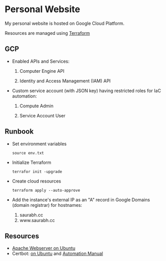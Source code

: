 # Personal Website

My personal website is hosted on Google Cloud Platform.

Resources are managed using [Terraform][1]

## GCP

+ Enabled APIs and Services:

  1. Computer Engine API

  2. Identity and Access Management (IAM) API

+ Custom service account (with JSON key) having restricted roles for IaC automation:

  1. Compute Admin

  2. Service Account User


## Runbook

+ Set environment variables

  `source env.txt`

+ Initialize Terraform

  `terrafor init -upgrade`

+ Create cloud resources

  `terraform apply --auto-approve`

+ Add the instance's external IP as an "A" record in Google Domains (domain registrar) for hostnames:

  1. saurabh.cc
  2. www<nowiki/>.saurabh<nowiki/>.cc


## Resources

+ [Apache Webserver on Ubuntu][3]
+ Certbot: [on Ubuntu][2] and [Automation Manual][4]

[1]: https://www.terraform.io/
[2]: https://www.digitalocean.com/community/tutorials/how-to-set-up-apache-virtual-hosts-on-ubuntu-18-04
[3]: https://certbot.eff.org/instructions?ws=apache&os=ubuntufocal
[4]: https://manpages.ubuntu.com/manpages/bionic/en/man1/certbot.1.html
